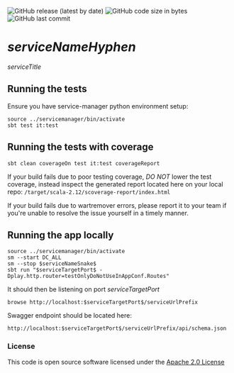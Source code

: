![GitHub release (latest by date)](https://img.shields.io/github/v/release/hmrc/$serviceNameHyphen$) ![GitHub code size in bytes](https://img.shields.io/github/languages/code-size/hmrc/$serviceNameHyphen$) ![GitHub last commit](https://img.shields.io/github/last-commit/hmrc/$serviceNameHyphen$)

# $serviceNameHyphen$

$serviceTitle$

## Running the tests

Ensure you have service-manager python environment setup:

	source ../servicemanager/bin/activate
    sbt test it:test

## Running the tests with coverage

    sbt clean coverageOn test it:test coverageReport


If your build fails due to poor testing coverage, *DO NOT* lower the test coverage, instead inspect the generated report located here on your local repo: `/target/scala-2.12/scoverage-report/index.html`

If your build fails due to wartremover errors, please report it to your team if you're unable to resolve the issue yourself in a timely manner.


## Running the app locally

	source ../servicemanager/bin/activate
    sm --start DC_ALL
    sm --stop $serviceNameSnake$ 
    sbt run "$serviceTargetPort$ -Dplay.http.router=testOnlyDoNotUseInAppConf.Routes"

It should then be listening on port $serviceTargetPort$

    browse http://localhost:$serviceTargetPort$/serviceUrlPrefix

Swagger endpoint should be located here:

	http://localhost:$serviceTargetPort$/serviceUrlPrefix/api/schema.json

### License


This code is open source software licensed under the [Apache 2.0 License]("http://www.apache.org/licenses/LICENSE-2.0.html")